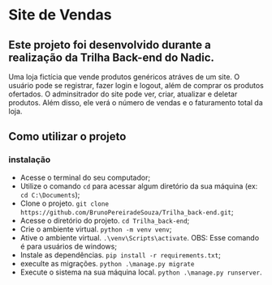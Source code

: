 # Site de Vendas

## Este projeto foi desenvolvido durante a realização da Trilha Back-end do Nadic. 

Uma loja fictícia que vende produtos genéricos atráves de um site. O usuário pode se registrar, fazer login e logout, além de comprar os produtos ofertados. O adminsitrador do site pode ver, criar, atualizar e deletar produtos. Além disso, ele verá o número de vendas e o faturamento total da loja.

## Como utilizar o projeto

### instalação
* Acesse o terminal do seu computador;
* Utilize o comando `cd` para acessar algum diretório da sua máquina (ex: `cd C:\Documents`);
* Clone o projeto. `git clone https://github.com/BrunoPereiradeSouza/Trilha_back-end.git`;
* Acesse o diretório do projeto. `cd Trilha_back-end`;
* Crie o ambiente virtual. `python -m venv venv`;
* Ative o ambiente virtual. `.\venv\Scripts\activate`. OBS: Esse comando é para usuários de windows;
* Instale as dependências. `pip install -r requirements.txt`;
* execulte as migrações. `python .\manage.py migrate`
* Execute o sistema na sua máquina local. `python .\manage.py runserver`.
